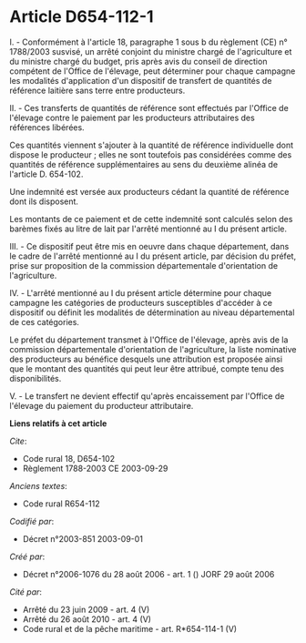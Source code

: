 # Article D654-112-1

I. - Conformément à l'article 18, paragraphe 1 sous b du règlement (CE) n° 1788/2003 susvisé, un arrêté conjoint du ministre
chargé de l'agriculture et du ministre chargé du budget, pris après avis du conseil de direction compétent de l'Office de
l'élevage, peut déterminer pour chaque campagne les modalités d'application d'un dispositif de transfert de quantités de
référence laitière sans terre entre producteurs.

II. - Ces transferts de quantités de référence sont effectués par l'Office de l'élevage contre le paiement par les
producteurs attributaires des références libérées.

Ces quantités viennent s'ajouter à la quantité de référence individuelle dont dispose le producteur ; elles ne sont toutefois
pas considérées comme des quantités de référence supplémentaires au sens du deuxième alinéa de l'article D. 654-102.

Une indemnité est versée aux producteurs cédant la quantité de référence dont ils disposent.

Les montants de ce paiement et de cette indemnité sont calculés selon des barèmes fixés au litre de lait par l'arrêté
mentionné au I du présent article.

III. - Ce dispositif peut être mis en oeuvre dans chaque département, dans le cadre de l'arrêté mentionné au I du présent
article, par décision du préfet, prise sur proposition de la commission départementale d'orientation de l'agriculture.

IV. - L'arrêté mentionné au I du présent article détermine pour chaque campagne les catégories de producteurs susceptibles
d'accéder à ce dispositif ou définit les modalités de détermination au niveau départemental de ces catégories.

Le préfet du département transmet à l'Office de l'élevage, après avis de la commission départementale d'orientation de
l'agriculture, la liste nominative des producteurs au bénéfice desquels une attribution est proposée ainsi que le montant des
quantités qui peut leur être attribué, compte tenu des disponibilités.

V. - Le transfert ne devient effectif qu'après encaissement par l'Office de l'élevage du paiement du producteur attributaire.

**Liens relatifs à cet article**

_Cite_:

  - Code rural 18, D654-102
  - Règlement 1788-2003 CE 2003-09-29

_Anciens textes_:

  - Code rural R654-112

_Codifié par_:

  - Décret n°2003-851 2003-09-01

_Créé par_:

  - Décret n°2006-1076 du 28 août 2006 - art. 1 () JORF 29 août 2006

_Cité par_:

  - Arrêté du 23 juin 2009 - art. 4 (V)
  - Arrêté du 26 août 2010 - art. 4 (V)
  - Code rural et de la pêche maritime - art. R*654-114-1 (V)
